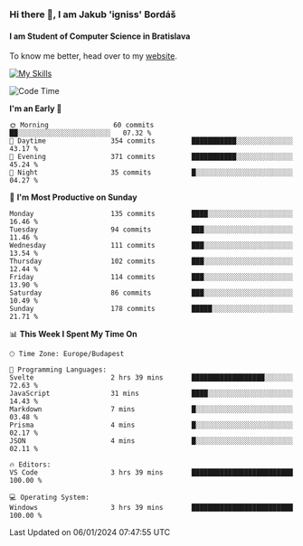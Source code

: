 ### Hi there 👋, I am Jakub 'igniss' Bordáš

#### I am Student of Computer Science in Bratislava
To know me better, head over to my [website](https://bordas.sk).

[![My Skills](https://skillicons.dev/icons?i=js,html,css,figma,svelte,java,kotlin,python,postgresql,typescript,nest,nodejs)](https://bordas.sk)


<!--START_SECTION:waka-->
![Code Time](http://img.shields.io/badge/Code%20Time-1%2C326%20hrs%201%20min-blue)

**I'm an Early 🐤** 

```text
🌞 Morning                60 commits          ██░░░░░░░░░░░░░░░░░░░░░░░   07.32 % 
🌆 Daytime                354 commits         ███████████░░░░░░░░░░░░░░   43.17 % 
🌃 Evening                371 commits         ███████████░░░░░░░░░░░░░░   45.24 % 
🌙 Night                  35 commits          █░░░░░░░░░░░░░░░░░░░░░░░░   04.27 % 
```
📅 **I'm Most Productive on Sunday** 

```text
Monday                   135 commits         ████░░░░░░░░░░░░░░░░░░░░░   16.46 % 
Tuesday                  94 commits          ███░░░░░░░░░░░░░░░░░░░░░░   11.46 % 
Wednesday                111 commits         ███░░░░░░░░░░░░░░░░░░░░░░   13.54 % 
Thursday                 102 commits         ███░░░░░░░░░░░░░░░░░░░░░░   12.44 % 
Friday                   114 commits         ███░░░░░░░░░░░░░░░░░░░░░░   13.90 % 
Saturday                 86 commits          ███░░░░░░░░░░░░░░░░░░░░░░   10.49 % 
Sunday                   178 commits         █████░░░░░░░░░░░░░░░░░░░░   21.71 % 
```


📊 **This Week I Spent My Time On** 

```text
🕑︎ Time Zone: Europe/Budapest

💬 Programming Languages: 
Svelte                   2 hrs 39 mins       ██████████████████░░░░░░░   72.63 % 
JavaScript               31 mins             ████░░░░░░░░░░░░░░░░░░░░░   14.43 % 
Markdown                 7 mins              █░░░░░░░░░░░░░░░░░░░░░░░░   03.48 % 
Prisma                   4 mins              █░░░░░░░░░░░░░░░░░░░░░░░░   02.17 % 
JSON                     4 mins              █░░░░░░░░░░░░░░░░░░░░░░░░   02.11 % 

🔥 Editors: 
VS Code                  3 hrs 39 mins       █████████████████████████   100.00 % 

💻 Operating System: 
Windows                  3 hrs 39 mins       █████████████████████████   100.00 % 
```


 Last Updated on 06/01/2024 07:47:55 UTC
<!--END_SECTION:waka-->
